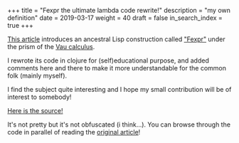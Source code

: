 +++
title = "Fexpr the ultimate lambda code rewrite!"
description = "my own definition"
date = 2019-03-17
weight = 40
draft = false
in_search_index = true
+++

[This article](http://www.dalnefre.com/wp/2011/11/fexpr-the-ultimate-lambda/) introduces an ancestral
Lisp construction called ["Fexpr"](https://en.wikipedia.org/wiki/Fexpr) under the prism of the
[Vau calculus](http://lisp.esthlos.com/papers/jshutt.pdf).

I rewrote its code in clojure for (self)educational purpose, and added comments here and there
to make it more understandable for the common folk (mainly myself).

I find the subject quite interesting and I hope my small contribution will be of interest to somebody!

[Here is the source!](https://github.com/freakhill/fexpr-test/blob/master/src/fexpr_test/core.clj)

It's not pretty but it's not obfuscated (i think...). You can browse through the code in parallel of
reading the [original article](https://github.com/freakhill/fexpr-test/blob/master/src/fexpr_test/core.clj)!

